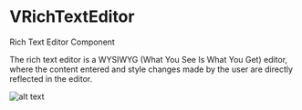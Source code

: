# VRichTextEditor

Rich Text Editor Component

The rich text editor is a WYSIWYG (What You See Is What You Get) editor, where the content entered and style changes made by the user are directly reflected in the editor.

![alt text](assets/recording-2.png)
